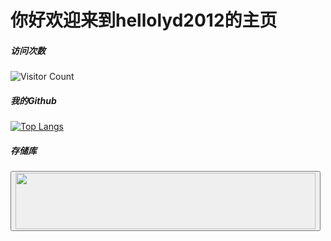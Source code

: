 # 你好欢迎来到hellolyd2012的主页

##### 访问次数
![Visitor Count](https://profile-counter.glitch.me/hellolyd2012/count.svg)

##### 我的Github
[![Top Langs](https://github-readme-stats.vercel.app/api/top-langs/?username=hellolyd2012)](https://github.com/hellolyd2012/github-readme-stats)

##### 存储库

<button type="button"> <img src="[/img/DelftStack/logo.png](https://github.com/hellolyd2012/RemeoOS/blob/main/Docs/Img/Logo.png)" height ="90" width="480" /></button>
